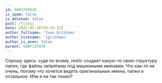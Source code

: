 ```yaml
---
id: 5807299616
is_spam: false
is_deleted: false
post: /files/
date: 2022-03-26T20:16:37Z
author_fullname: 'Ivan Grishaev'
author_nickname: 'igrishaev'
author_is_anon: false
parent: 5807137978
---
```


<p>Спрошу здесь: судя по всему, restic создает какую-то свою структуру папок, где файлы запрятаны под машинными именами. Что как-то не очень, потому что хочется видеть оригинальные имена, папки и остальное. Или я не так понял?</p>
